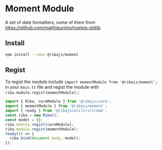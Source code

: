 # Moment Module

A set of date formatters, some of them from https://github.com/matthieuriolo/rivetsjs-stdlib

## Install

```bash
npm install --save @ribajs/moment
```

## Regist

To regist the module include `import momentModule from '@ribajs/moment';` in your `main.ts` file and regist the module with `riba.module.regist(momentModule);`:

```ts
import { Riba, coreModule } from '@ribajs/core';
import { momentModule } from '@ribajs/moment';
import { ready } from '@ribajs/utils/src/dom';
const riba = new Riba();
const model = {};
riba.module.regist(coreModule);
riba.module.regist(momentModule);
ready(() => {
  riba.bind(document.body, model);
});
```
